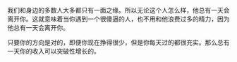 我们和身边的多数人大多都只有一面之缘。所以无论这个人怎么样，他总有一天会离开你。这就意味着当你遇到一个很傻逼的人，也不用和他浪费过多的精力，因为他总有一天会离开你。

只要你的方向是对的，即便你现在挣得很少，但是你每天过的都很充实。那么总有一天你的收入可以突破性增长的。